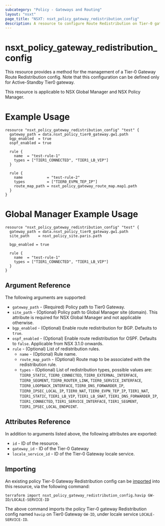 ```yaml
---
subcategory: "Policy - Gateways and Routing"
layout: "nsxt"
page_title: "NSXT: nsxt_policy_gateway_redistribution_config"
description: A resource to configure Route Redistribution on Tier-0 gateway in NSX Policy manager.
---
```


# nsxt_policy_gateway_redistribution_config

This resource provides a method for the management of a Tier-0 Gateway Route Redistribution config. Note that this configuration can be defined only for Active-Standby Tier0 gateway.

This resource is applicable to NSX Global Manager and NSX Policy Manager.

# Example Usage

```hcl
resource "nsxt_policy_gateway_redistribution_config" "test" {
  gateway_path = data.nsxt_policy_tier0_gateway.gw1.path
  bgp_enabled  = true
  ospf_enabled = true

  rule {
    name  = "test-rule-1"
    types = ["TIER1_CONNECTED", "TIER1_LB_VIP"]
  }

  rule {
    name           = "test-rule-2"
    types          = ["TIER0_EVPN_TEP_IP"]
    route_map_path = nsxt_policy_gateway_route_map.map1.path
  }
}
```

# Global Manager Example Usage

```hcl
resource "nsxt_policy_gateway_redistribution_config" "test" {
  gateway_path = data.nsxt_policy_tier0_gateway.gw1.path
  site_path    = nsxt_policy_site.paris.path

  bgp_enabled = true

  rule {
    name  = "test-rule-1"
    types = ["TIER1_CONNECTED", "TIER1_LB_VIP"]
  }
}
```

## Argument Reference

The following arguments are supported:

* `gateway_path` - (Required) Policy path to Tier0 Gateway.
* `site_path` - (Optional) Policy path to Global Manager site (domain). This attribute is required for NSX Global Manager and not applicable otherwise.
* `bgp_enabled` - (Optional) Enable route redistribution for BGP. Defaults to `true`.
* `ospf_enabled` - (Optional) Enable route redistribution for OSPF. Defaults to `false`. Applicable from NSX 3.1.0 onwards.
* `rule` - (Optional) List of redistribution rules.
  * `name` - (Optional) Rule name.
  * `route_map_path` - (Optional) Route map to be associated with the redistribution rule.
  * `types` - (Optional) List of redistribution types, possible values are: `TIER0_STATIC`, `TIER0_CONNECTED`, `TIER0_EXTERNAL_INTERFACE`, `TIER0_SEGMENT`, `TIER0_ROUTER_LINK`, `TIER0_SERVICE_INTERFACE`, `TIER0_LOOPBACK_INTERFACE`, `TIER0_DNS_FORWARDER_IP`, `TIER0_IPSEC_LOCAL_IP`, `TIER0_NAT`, `TIER0_EVPN_TEP_IP`, `TIER1_NAT`, `TIER1_STATIC`, `TIER1_LB_VIP`, `TIER1_LB_SNAT`, `TIER1_DNS_FORWARDER_IP`, `TIER1_CONNECTED`, `TIER1_SERVICE_INTERFACE`, `TIER1_SEGMENT`, `TIER1_IPSEC_LOCAL_ENDPOINT`.

## Attributes Reference

In addition to arguments listed above, the following attributes are exported:

* `id` - ID of the resource.
* `gateway_id` - ID of the Tier-0 Gateway
* `locale_service_id` - ID of the Tier-0 Gateway locale service.

## Importing

An existing policy Tier-0 Gateway Redistribution config can be [imported][docs-import] into this resource, via the following command:

[docs-import]: /docs/import/index.html

```
terraform import nsxt_policy_gateway_redistribution_config.havip GW-ID/LOCALE-SERVICE-ID
```

The above command imports the policy Tier-0 gateway Redistribution config named `havip` on Tier0 Gateway `GW-ID`, under locale service `LOCALE-SERVICE-ID`.
